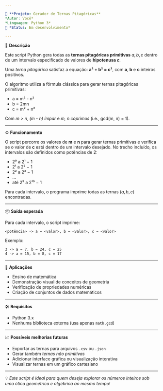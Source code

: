 ```yaml
---

📐 **Projeto: Gerador de Ternas Pitagóricas**
*Autor: Você*
*Linguagem: Python 3*
🚀 *Status: Em desenvolvimento*

---
```


🎯 **Descrição**

Este script Python gera todas as **ternas pitagóricas primitivas** $a, b, c$ dentro de um intervalo especificado de valores de **hipotenusa $c$**.

Uma *terna pitagórica* satisfaz a equação:
**a² + b² = c²**, com **a**, **b** e **c** inteiros positivos.

O algoritmo utiliza a fórmula clássica para gerar ternas pitagóricas primitivas:

* a = m² - n²
* b = 2mn
* c = m² + n²

Com *m > n*, *(m - n) ímpar* e *m, n coprimos* (i.e., gcd(m, n) = 1).

---

⚙️ **Funcionamento**

O script percorre os valores de **m** e **n** para gerar ternas primitivas e verifica se o valor de **c** está dentro de um intervalo desejado.
No trecho incluído, os intervalos são definidos como potências de 2:

* 2⁰ a 2¹ − 1
* 2¹ a 2² − 1
* 2² a 2³ − 1
* ...
* até 2⁹ a 2¹⁰ − 1

Para cada intervalo, o programa imprime todas as ternas $(a, b, c)$ encontradas.

---

📦 **Saída esperada**

Para cada intervalo, o script imprime:

`<potência> -> a = <valor>, b = <valor>, c = <valor>`

Exemplo:

```
3 -> a = 7, b = 24, c = 25
4 -> a = 15, b = 8, c = 17
```

---

🧠 **Aplicações**

* Ensino de matemática
* Demonstração visual de conceitos de geometria
* Verificação de propriedades numéricas
* Criação de conjuntos de dados matemáticos

---

🛠️ **Requisitos**

* Python 3.x
* Nenhuma biblioteca externa (usa apenas `math.gcd`)

---

📈 **Possíveis melhorias futuras**

* Exportar as ternas para arquivos `.csv` ou `.json`
* Gerar também *ternas não primitivas*
* Adicionar interface gráfica ou visualização interativa
* Visualizar ternas em um gráfico cartesiano

---

💡 *Este script é ideal para quem deseja explorar os números inteiros sob uma ótica geométrica e algébrica ao mesmo tempo!*
